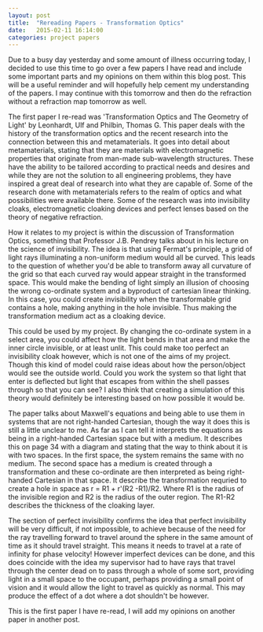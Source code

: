 ```yaml
---
layout: post
title:  "Rereading Papers - Transformation Optics"
date:   2015-02-11 16:14:00
categories: project papers
---
```


Due to a busy day yesterday and some amount of illness occurring today, I decided to use this time to go over a few papers I have read and include some important parts and my opinions on them within this blog post. This will be a useful reminder and will hopefully help cement my understanding of the papers.
I may continue with this tomorrow and then do the refraction without a refraction map tomorrow as well.

The first paper I re-read was 'Transformation Optics and The Geometry of Light' by Leonhardt, Ulf and Philbin, Thomas G. This paper deals with the history of the transformation optics and the recent research into the connection between this and metamaterials. It goes into detail about metamaterials, stating that they are materials with electromagnetic properties that originate from man-made sub-wavelength structures. These have the ability to be tailored according to practical needs and desires and while they are not the solution to all engineering problems, they have inspired a great deal of research into what they are capable of. Some of the research done with metamaterials refers to the realm of optics and what possibilities were available there. Some of the research was into invisibility cloaks, electromagnetic cloaking devices and perfect lenses based on the theory of negative refraction.

How it relates to my project is within the discussion of Transformation Optics, something that Professor J.B. Pendrey talks about in his lecture on the science of invisibility. The idea is that using Fermat's principle, a grid of light rays illuminating a non-uniform medium would all be curved. This leads to the question of whether you'd be able to transform away all curvature of the grid so that each curved ray would appear straight in the transformed space. This would make the bending of light simply an illusion of choosing the wrong co-ordinate system and a byproduct of cartesian linear thinking. In this case, you could create invisibility when the transformable grid contains a hole, making anything in the hole invisible. Thus making the transformation medium act as a cloaking device.

This could be used by my project. By changing the co-ordinate system in a select area, you could affect how the light bends in that area and make the inner circle invisible, or at least unlit. This could make too perfect an invisibility cloak however, which is not one of the aims of my project. Though this kind of model could raise ideas about how the person/object would see the outside world. Could you work the system so that light that enter is deflected but light that escapes from within the shell passes through so that you can see? I also think that creating a simulation of this theory would definitely be interesting based on how possible it would be.

The paper talks about Maxwell's equations and being able to use them in systems that are not right-handed Cartesian, though the way it does this is still a little unclear to me. As far as I can tell it interprets the equations as being in a right-handed Cartesian space but with a medium. It describes this on page 34 with a diagram and stating that the way to think about it is with two spaces. In the first space, the system remains the same with no medium. The second space has a medium is created through a transformation and these co-ordinate are then interpreted as being right-handed Cartesian in that space. It describe the transformation requried to create a hole in space as r = R1 + r'(R2 -R1)/R2. Where R1 is the radius of the invisible region and R2 is the radius of the outer region. The R1-R2 describes the thickness of the cloaking layer.

The section of perfect invisibility confirms the idea that perfect invisibility will be very difficult, if not impossible, to achieve because of the need for the ray travelling forward to travel around the sphere in the same amount of time as it should travel straight. This means it needs to travel at a rate of infinity for phase velocity! However imperfect devices can be done, and this does coincide with the idea my supervisor had to have rays that travel through the center dead on to pass through a whole of some sort, providing light in a small space to the occupant, perhaps providing a small point of vision and it would allow the light to travel as quickly as normal. This may produce the effect of a dot where a dot shouldn't be however.

This is the first paper I have re-read, I will add my opinions on another paper in another post.
